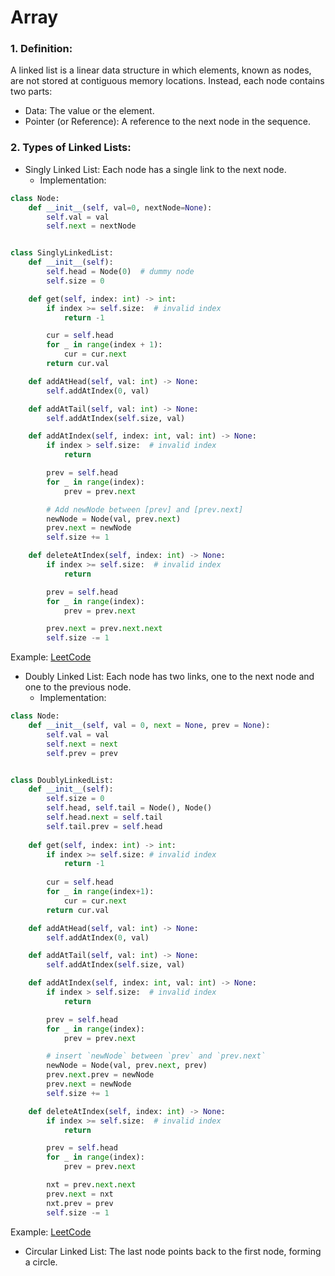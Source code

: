 # Array
### 1. Definition:
A linked list is a linear data structure in which elements, known as nodes, are not stored at contiguous memory locations. Instead, each node contains two parts:
- Data: The value or the element.
- Pointer (or Reference): A reference to the next node in the sequence.

### 2. Types of Linked Lists:
- Singly Linked List: Each node has a single link to the next node.
    - Implementation:
```python
class Node:
    def __init__(self, val=0, nextNode=None):
        self.val = val
        self.next = nextNode


class SinglyLinkedList:
    def __init__(self):
        self.head = Node(0)  # dummy node
        self.size = 0

    def get(self, index: int) -> int:
        if index >= self.size:  # invalid index
            return -1

        cur = self.head
        for _ in range(index + 1):
            cur = cur.next
        return cur.val

    def addAtHead(self, val: int) -> None:
        self.addAtIndex(0, val)

    def addAtTail(self, val: int) -> None:
        self.addAtIndex(self.size, val)

    def addAtIndex(self, index: int, val: int) -> None:
        if index > self.size:  # invalid index
            return

        prev = self.head
        for _ in range(index):
            prev = prev.next

        # Add newNode between [prev] and [prev.next]
        newNode = Node(val, prev.next)
        prev.next = newNode
        self.size += 1

    def deleteAtIndex(self, index: int) -> None:
        if index >= self.size:  # invalid index
            return

        prev = self.head
        for _ in range(index):
            prev = prev.next

        prev.next = prev.next.next
        self.size -= 1
```
Example: [LeetCode](https://leetcode.com/tag/linked-list/)

- Doubly Linked List: Each node has two links, one to the next node and one to the previous node.
    - Implementation:
```python
class Node:
    def __init__(self, val = 0, next = None, prev = None):
        self.val = val
        self.next = next
        self.prev = prev


class DoublyLinkedList:
    def __init__(self):
        self.size = 0
        self.head, self.tail = Node(), Node()
        self.head.next = self.tail
        self.tail.prev = self.head
        
    def get(self, index: int) -> int:
        if index >= self.size: # invalid index
            return -1
            
        cur = self.head
        for _ in range(index+1):
            cur = cur.next
        return cur.val

    def addAtHead(self, val: int) -> None:
        self.addAtIndex(0, val)

    def addAtTail(self, val: int) -> None:
        self.addAtIndex(self.size, val)

    def addAtIndex(self, index: int, val: int) -> None:
        if index > self.size:  # invalid index
            return

        prev = self.head
        for _ in range(index):
            prev = prev.next

        # insert `newNode` between `prev` and `prev.next`
        newNode = Node(val, prev.next, prev)
        prev.next.prev = newNode
        prev.next = newNode
        self.size += 1

    def deleteAtIndex(self, index: int) -> None:
        if index >= self.size:  # invalid index
            return

        prev = self.head
        for _ in range(index):
            prev = prev.next

        nxt = prev.next.next
        prev.next = nxt
        nxt.prev = prev
        self.size -= 1
```

Example: [LeetCode](https://leetcode.com/tag/doubly-linked-list/)
- Circular Linked List: The last node points back to the first node, forming a circle.